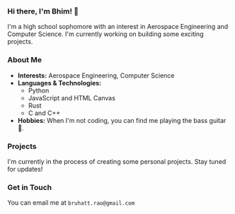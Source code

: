 ### Hi there, I'm Bhim! 👋
I'm a high school sophomore with an interest in Aerospace Engineering and Computer Science. I'm currently working on building some exciting projects.

### About Me
- **Interests:** Aerospace Engineering, Computer Science
- **Languages & Technologies:** 
  - Python
  - JavaScript and HTML Canvas
  - Rust
  - C and C++
- **Hobbies:** When I'm not coding, you can find me playing the bass guitar 🎸.

### Projects
I'm currently in the process of creating some personal projects. Stay tuned for updates!

### Get in Touch
You can email me at `bruhatt.rao@gmail.com`
